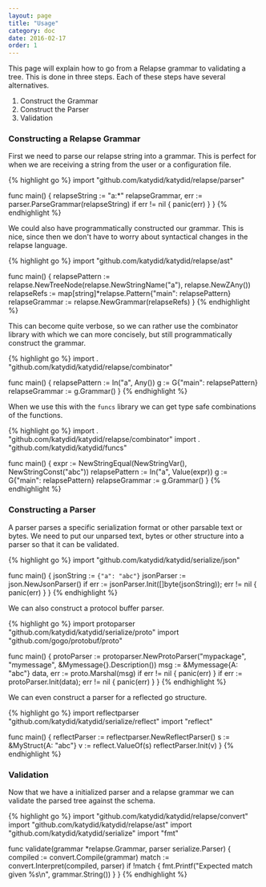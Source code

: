 ```yaml
---
layout: page
title: "Usage"
category: doc
date: 2016-02-17
order: 1
---
```


This page will explain how to go from a Relapse grammar to validating a tree.
This is done in three steps.
Each of these steps have several alternatives.

  1. Construct the Grammar
  2. Construct the Parser
  3. Validation

### Constructing a Relapse Grammar

First we need to parse our relapse string into a grammar.
This is perfect for when we are receiving a string from the user or a configuration file.

{% highlight go %}
import "github.com/katydid/katydid/relapse/parser"

func main() {
	relapseString := "a:*"
	relapseGrammar, err := parser.ParseGrammar(relapseString)
	if err != nil {
		panic(err)
	}
}
{% endhighlight %}

We could also have programmatically constructed our grammar.
This is nice, since then we don't have to worry about syntactical changes in the relapse language.

{% highlight go %}
import "github.com/katydid/katydid/relapse/ast"

func main() {
	relapsePattern := relapse.NewTreeNode(relapse.NewStringName("a"), relapse.NewZAny())
	relapseRefs := map[string]*relapse.Pattern{"main": relapsePattern}
	relapseGrammar := relapse.NewGrammar(relapseRefs)
}
{% endhighlight %}

This can become quite verbose, so we can rather use the combinator library with which we can more concisely, but still programmatically construct the grammar.

{% highlight go %}
import . "github.com/katydid/katydid/relapse/combinator"

func main() {
	relapsePattern := In("a", Any())
	g := G{"main": relapsePattern}
	relapseGrammar := g.Grammar()
}
{% endhighlight %}

When we use this with the `funcs` library we can get type safe combinations of the functions.

{% highlight go %}
import . "github.com/katydid/katydid/relapse/combinator"
import . "github.com/katydid/katydid/funcs"

func main() {
	expr := NewStringEqual(NewStringVar(), NewStringConst("abc"))
	relapsePattern := In("a", Value(expr))
	g := G{"main": relapsePattern}
	relapseGrammar := g.Grammar()
}
{% endhighlight %}

### Constructing a Parser

A parser parses a specific serialization format or other parsable text or bytes.
We need to put our unparsed text, bytes or other structure into a parser so that it can be validated.

{% highlight go %}
import "github.com/katydid/katydid/serialize/json"

func main() {
	jsonString := `{"a": "abc"}`
	jsonParser := json.NewJsonParser()
	if err := jsonParser.Init([]byte(jsonString)); err != nil {
		panic(err)
	}
}
{% endhighlight %}

We can also construct a protocol buffer parser.

{% highlight go %}
import protoparser "github.com/katydid/katydid/serialize/proto"
import "github.com/gogo/protobuf/proto"

func main() {
	protoParser := protoparser.NewProtoParser("mypackage", "mymessage", &Mymessage{}.Description())
	msg := &Mymessage{A: "abc"}
	data, err := proto.Marshal(msg)
	if err != nil {
		panic(err)
	}
	if err := protoParser.Init(data); err != nil {
		panic(err)
	}
}
{% endhighlight %}

We can even construct a parser for a reflected go structure.

{% highlight go %}
import reflectparser "github.com/katydid/katydid/serialize/reflect"
import "reflect"

func main() {
	reflectParser := reflectparser.NewReflectParser()
	s := &MyStruct{A: "abc"}
	v := reflect.ValueOf(s)
	reflectParser.Init(v)
}
{% endhighlight %}

### Validation

Now that we have a initialized parser and a relapse grammar we can validate the parsed tree against the schema.

{% highlight go %}
import "github.com/katydid/katydid/relapse/convert"
import "github.com/katydid/katydid/relapse/ast"
import "github.com/katydid/katydid/serialize"
import "fmt"

func validate(grammar *relapse.Grammar, parser serialize.Parser) {
	compiled := convert.Compile(grammar)
	match := convert.Interpret(compiled, parser)
	if !match {
		fmt.Printf("Expected match given %s\n", grammar.String())
	}
}
{% endhighlight %}